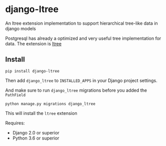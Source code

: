 # django-ltree

An ltree extension implementation to support hierarchical tree-like data in django models

Postgresql has already a optimized and very useful tree implementation for data.
The extension is [ltree](https://www.postgresql.org/docs/9.6/static/ltree.html)


## Install

    pip install django-ltree

Then add `django_ltree` to `INSTALLED_APPS` in your Django project settings.

And make sure to run `django_ltree` migrations before you added the `PathField`

    python manage.py migrations django_ltree

This will install the `ltree` extension

Requires:

- Django 2.0 or superior
- Python 3.6 or superior

